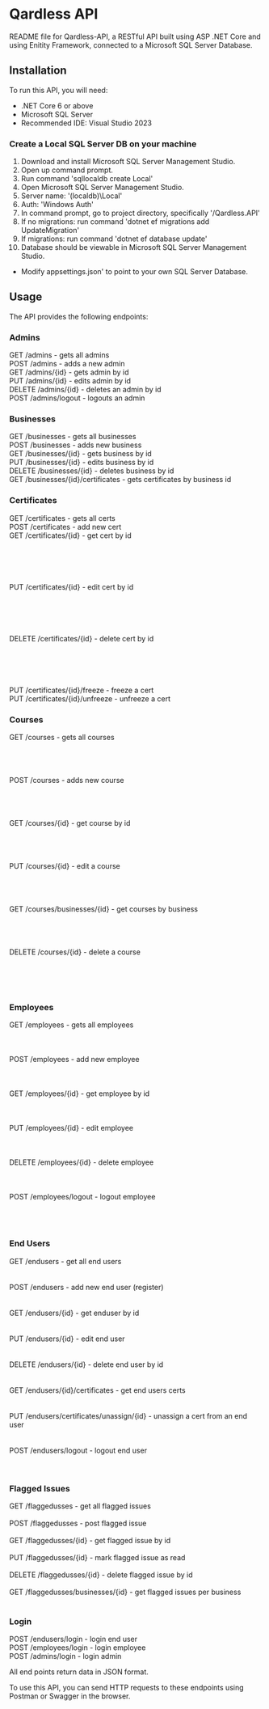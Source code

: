 # Qardless API 

README file for Qardless-API, a RESTful API built using ASP .NET Core and using Enitity Framework, connected to a Microsoft SQL Server Database. 

## Installation 

To run this API, you will need: 
* .NET Core 6 or above 
* Microsoft SQL Server  
* Recommended IDE: Visual Studio 2023 

### Create a Local SQL Server DB on your machine

1. Download and install Microsoft SQL Server Management Studio.
2. Open up command prompt.
3. Run command 'sqllocaldb create Local'
4. Open Microsoft SQL Server Management Studio. 
5. Server name: '(localdb)\Local'
6. Auth: 'Windows Auth' 
7. In command prompt, go to project directory, specifically '/Qardless.API'
8. If no migrations: run command 'dotnet ef migrations add UpdateMigration'
9. If migrations: run command 'dotnet ef database update'
10. Database should be viewable in Microsoft SQL Server Management Studio. 

* Modify appsettings.json' to point to your own SQL Server Database. 

## Usage 

The API provides the following endpoints: 

### Admins 
GET /admins - gets all admins <br />
POST /admins - adds a new admin <br />
GET /admins/{id} - gets admin by id <br />
PUT /admins/{id} - edits admin by id <br />
DELETE /admins/{id} - deletes an admin by id <br />
POST /admins/logout - logouts an admin <br />

### Businesses 
GET /businesses - gets all businesses <br />
POST /businesses - adds new business <br />
GET /businesses/{id} - gets business by id <br />
PUT /businesses/{id} - edits business by id <br />
DELETE /businesses/{id} - deletes business by id <br />
GET /businesses/{id}/certificates - gets certificates by business id <br />

### Certificates 
GET /certificates - gets all certs <br />
POST /certificates - add new cert <br />
GET /certificates/{id} - get cert by id <br /> <br /> <br /> <br /> <br /> <br />
PUT /certificates/{id} - edit cert by id <br /> <br /> <br /> <br /> <br /> <br />
DELETE /certificates/{id} - delete cert by id <br /> <br /> <br /> <br /> <br /> <br />
PUT /certificates/{id}/freeze - freeze a cert <br />
PUT /certificates/{id}/unfreeze - unfreeze a cert <br />

### Courses
GET /courses - gets all courses <br /> <br /> <br /> <br /> <br />
POST /courses - adds new course <br /> <br /> <br /> <br /> <br />
GET /courses/{id} - get course by id <br /> <br /> <br /> <br /> <br />
PUT /courses/{id} - edit a course <br /> <br /> <br /> <br /> <br />
GET /courses/businesses/{id} - get courses by business  <br /> <br /> <br /> <br /> <br />
DELETE /courses/{id} - delete a course <br /> <br /> <br /> <br /> <br />

### Employees 
GET /employees - gets all employees <br /> <br /> <br /> <br />
POST /employees - add new employee <br /> <br /> <br /> <br />
GET /employees/{id} - get employee by id <br /> <br /> <br /> <br />
PUT /employees/{id} - edit employee <br /> <br /> <br /> <br />
DELETE /employees/{id} - delete employee <br /> <br /> <br /> <br />
POST /employees/logout - logout employee <br /> <br /> <br /> <br />

### End Users
GET /endusers - get all end users <br /> <br /> <br />
POST /endusers - add new end user (register) <br /> <br /> <br />
GET /endusers/{id} - get enduser by id <br /> <br /> <br />
PUT /endusers/{id} - edit end user <br /> <br /> <br />
DELETE /endusers/{id} - delete end user by id <br /> <br /> <br />
GET /endusers/{id}/certificates - get end users certs <br /> <br /> <br />
PUT /endusers/certificates/unassign/{id} - unassign a cert from an end user <br /> <br /> <br />
POST /endusers/logout - logout end user  <br /> <br /> <br />

### Flagged Issues
GET /flaggedusses - get all flagged issues <br /> <br />
POST /flaggedusses - post flagged issue <br /> <br />
GET /flaggedusses/{id} - get flagged issue by id <br /> <br />
PUT /flaggedusses/{id} - mark flagged issue as read <br /> <br />
DELETE /flaggedusses/{id} - delete flagged issue by id <br /> <br />
GET /flaggedusses/businesses/{id} - get flagged issues per business <br /> <br />

### Login 
POST /endusers/login - login end user <br />
POST /employees/login - login employee <br />
POST /admins/login - login admin <br />

All end points return data in JSON format. 

To use this API, you can send HTTP requests to these endpoints using Postman or Swagger in the browser. 
